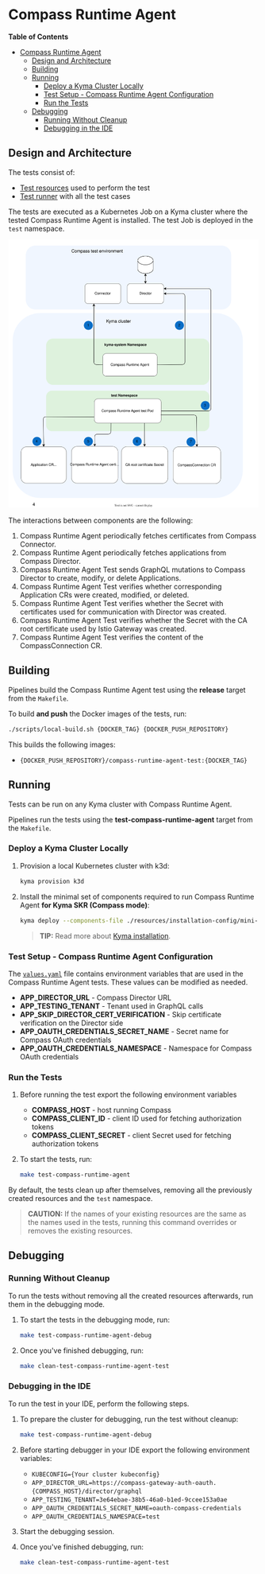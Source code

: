 # Compass Runtime Agent

**Table of Contents**

- [Compass Runtime Agent](#compass-runtime-agent)
  - [Design and Architecture](#design-and-architecture)
  - [Building](#building)
  - [Running](#running)
    - [Deploy a Kyma Cluster Locally](#deploy-a-kyma-cluster-locally)
    - [Test Setup - Compass Runtime Agent Configuration](#test-setup---compass-runtime-agent-configuration)
    - [Run the Tests](#run-the-tests)
  - [Debugging](#debugging)
    - [Running Without Cleanup](#running-without-cleanup)
    - [Debugging in the IDE](#debugging-in-the-ide)

## Design and Architecture

The tests consist of:
- [Test resources](../resources/charts/compass-runtime-agent-test/) used to perform the test
- [Test runner](../test/application-connectivity-validator/) with all the test cases

The tests are executed as a Kubernetes Job on a Kyma cluster where the tested Compass Runtime Agent is installed. The test Job is deployed in the `test` namespace.

![Compass Runtime Agent tests architecture](assets/compass-runtime-agent-tests-architecture.svg)

The interactions between components are the following:

1. Compass Runtime Agent periodically fetches certificates from Compass Connector.
2. Compass Runtime Agent periodically fetches applications from Compass Director.
3. Compass Runtime Agent Test sends GraphQL mutations to Compass Director to create, modify, or delete Applications.
4. Compass Runtime Agent Test verifies whether corresponding Application CRs were created, modified, or deleted.
5. Compass Runtime Agent Test verifies whether the Secret with certificates used for communication with Director was created.
6. Compass Runtime Agent Test verifies whether the Secret with the CA root certificate used by Istio Gateway was created.
7. Compass Runtime Agent Test verifies the content of the CompassConnection CR.

## Building

Pipelines build the Compass Runtime Agent test using the **release** target from the `Makefile`.

To build **and push** the Docker images of the tests, run:

```bash
./scripts/local-build.sh {DOCKER_TAG} {DOCKER_PUSH_REPOSITORY}
```

This builds the following images:
- `{DOCKER_PUSH_REPOSITORY}/compass-runtime-agent-test:{DOCKER_TAG}`

## Running

Tests can be run on any Kyma cluster with Compass Runtime Agent.

Pipelines run the tests using the **test-compass-runtime-agent** target from the `Makefile`.

### Deploy a Kyma Cluster Locally

1. Provision a local Kubernetes cluster with k3d:
   ```bash
   kyma provision k3d
   ```

2. Install the minimal set of components required to run Compass Runtime Agent **for Kyma SKR (Compass mode)**:

    ```bash
    kyma deploy --components-file ./resources/installation-config/mini-kyma-skr.yaml --value global.disableLegacyConnectivity=true --value compassRuntimeAgent.director.proxy.insecureSkipVerify=true
    ```

   >**TIP:** Read more about [Kyma installation](https://kyma-project.io/#/02-get-started/01-quick-install).

### Test Setup - Compass Runtime Agent Configuration

The [`values.yaml`](../resources/charts/compass-runtime-agent-test/values.yaml) file contains environment variables that are used in the Compass Runtime Agent tests. These values can be modified as needed.

- **APP_DIRECTOR_URL** - Compass Director URL
- **APP_TESTING_TENANT** - Tenant used in GraphQL calls
- **APP_SKIP_DIRECTOR_CERT_VERIFICATION** - Skip certificate verification on the Director side
- **APP_OAUTH_CREDENTIALS_SECRET_NAME** - Secret name for Compass OAuth credentials
- **APP_OAUTH_CREDENTIALS_NAMESPACE** - Namespace for Compass OAuth credentials

### Run the Tests

1. Before running the test export the following environment variables
   - **COMPASS_HOST** - host running Compass 
   - **COMPASS_CLIENT_ID** - client ID used for fetching authorization tokens
   - **COMPASS_CLIENT_SECRET** - client Secret used for fetching authorization tokens 

2. To start the tests, run:

   ```bash
   make test-compass-runtime-agent
   ```

By default, the tests clean up after themselves, removing all the previously created resources and the `test` namespace.

> **CAUTION:** If the names of your existing resources are the same as the names used in the tests, running this command overrides or removes the existing resources.

## Debugging

### Running Without Cleanup

To run the tests without removing all the created resources afterwards, run them in the debugging mode.

1. To start the tests in the debugging mode, run:

   ```bash
   make test-compass-runtime-agent-debug
   ```

2. Once you've finished debugging, run:

   ```bash
   make clean-test-compass-runtime-agent-test
   ```

### Debugging in the IDE

To run the test in your IDE, perform the following steps.

1. To prepare the cluster for debugging, run the test without cleanup:

   ```bash
   make test-compass-runtime-agent-debug
   ```

2. Before starting debugger in your IDE export the following environment variables:
   - `KUBECONFIG={Your cluster kubeconfig}`
   - `APP_DIRECTOR_URL=https://compass-gateway-auth-oauth.{COMPASS_HOST}/director/graphql`
   - `APP_TESTING_TENANT=3e64ebae-38b5-46a0-b1ed-9ccee153a0ae`
   - `APP_OAUTH_CREDENTIALS_SECRET_NAME=oauth-compass-credentials`
   - `APP_OAUTH_CREDENTIALS_NAMESPACE=test`

3. Start the debugging session.

4. Once you've finished debugging, run:

   ```bash
   make clean-test-compass-runtime-agent-test
   ```